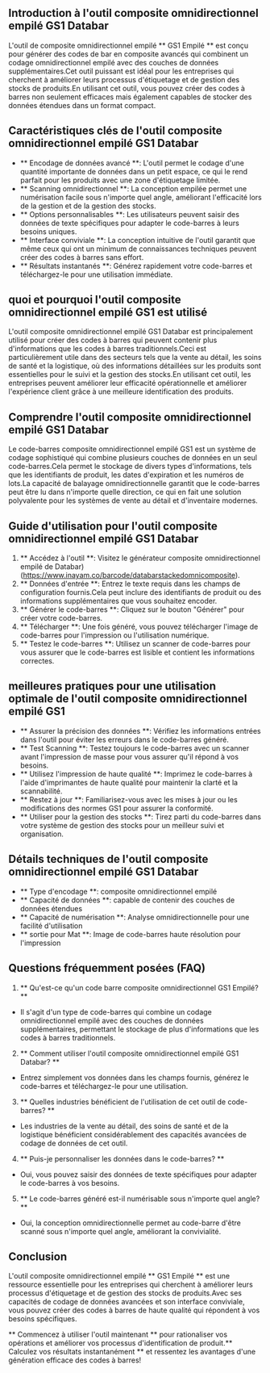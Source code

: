 ## Introduction à l'outil composite omnidirectionnel empilé GS1 Databar

L'outil de composite omnidirectionnel empilé ** GS1 Empilé ** est conçu pour générer des codes de bar en composite avancés qui combinent un codage omnidirectionnel empilé avec des couches de données supplémentaires.Cet outil puissant est idéal pour les entreprises qui cherchent à améliorer leurs processus d'étiquetage et de gestion des stocks de produits.En utilisant cet outil, vous pouvez créer des codes à barres non seulement efficaces mais également capables de stocker des données étendues dans un format compact.

## Caractéristiques clés de l'outil composite omnidirectionnel empilé GS1 Databar

- ** Encodage de données avancé **: L'outil permet le codage d'une quantité importante de données dans un petit espace, ce qui le rend parfait pour les produits avec une zone d'étiquetage limitée.
- ** Scanning omnidirectionnel **: La conception empilée permet une numérisation facile sous n'importe quel angle, améliorant l'efficacité lors de la gestion et de la gestion des stocks.
- ** Options personnalisables **: Les utilisateurs peuvent saisir des données de texte spécifiques pour adapter le code-barres à leurs besoins uniques.
- ** Interface conviviale **: La conception intuitive de l'outil garantit que même ceux qui ont un minimum de connaissances techniques peuvent créer des codes à barres sans effort.
- ** Résultats instantanés **: Générez rapidement votre code-barres et téléchargez-le pour une utilisation immédiate.

## quoi et pourquoi l'outil composite omnidirectionnel empilé GS1 est utilisé

L'outil composite omnidirectionnel empilé GS1 Databar est principalement utilisé pour créer des codes à barres qui peuvent contenir plus d'informations que les codes à barres traditionnels.Ceci est particulièrement utile dans des secteurs tels que la vente au détail, les soins de santé et la logistique, où des informations détaillées sur les produits sont essentielles pour le suivi et la gestion des stocks.En utilisant cet outil, les entreprises peuvent améliorer leur efficacité opérationnelle et améliorer l'expérience client grâce à une meilleure identification des produits.

## Comprendre l'outil composite omnidirectionnel empilé GS1 Databar

Le code-barres composite omnidirectionnel empilé GS1 est un système de codage sophistiqué qui combine plusieurs couches de données en un seul code-barres.Cela permet le stockage de divers types d'informations, tels que les identifiants de produit, les dates d'expiration et les numéros de lots.La capacité de balayage omnidirectionnelle garantit que le code-barres peut être lu dans n'importe quelle direction, ce qui en fait une solution polyvalente pour les systèmes de vente au détail et d'inventaire modernes.

## Guide d'utilisation pour l'outil composite omnidirectionnel empilé GS1 Databar

1. ** Accédez à l'outil **: Visitez le générateur composite omnidirectionnel empilé de Databar) (https://www.inayam.co/barcode/databarstackedomnicomposite).
2. ** Données d'entrée **: Entrez le texte requis dans les champs de configuration fournis.Cela peut inclure des identifiants de produit ou des informations supplémentaires que vous souhaitez encoder.
3. ** Générer le code-barres **: Cliquez sur le bouton "Générer" pour créer votre code-barres.
4. ** Télécharger **: Une fois généré, vous pouvez télécharger l'image de code-barres pour l'impression ou l'utilisation numérique.
5. ** Testez le code-barres **: Utilisez un scanner de code-barres pour vous assurer que le code-barres est lisible et contient les informations correctes.

## meilleures pratiques pour une utilisation optimale de l'outil composite omnidirectionnel empilé GS1

- ** Assurer la précision des données **: Vérifiez les informations entrées dans l'outil pour éviter les erreurs dans le code-barres généré.
- ** Test Scanning **: Testez toujours le code-barres avec un scanner avant l'impression de masse pour vous assurer qu'il répond à vos besoins.
- ** Utilisez l'impression de haute qualité **: Imprimez le code-barres à l'aide d'imprimantes de haute qualité pour maintenir la clarté et la scannabilité.
- ** Restez à jour **: Familiarisez-vous avec les mises à jour ou les modifications des normes GS1 pour assurer la conformité.
- ** Utiliser pour la gestion des stocks **: Tirez parti du code-barres dans votre système de gestion des stocks pour un meilleur suivi et organisation.

## Détails techniques de l'outil composite omnidirectionnel empilé GS1 Databar

- ** Type d'encodage **: composite omnidirectionnel empilé
- ** Capacité de données **: capable de contenir des couches de données étendues
- ** Capacité de numérisation **: Analyse omnidirectionnelle pour une facilité d'utilisation
- ** sortie pour Mat **: Image de code-barres haute résolution pour l'impression

## Questions fréquemment posées (FAQ)

1. ** Qu'est-ce qu'un code barre composite omnidirectionnel GS1 Empilé? **
- Il s'agit d'un type de code-barres qui combine un codage omnidirectionnel empilé avec des couches de données supplémentaires, permettant le stockage de plus d'informations que les codes à barres traditionnels.

2. ** Comment utiliser l'outil composite omnidirectionnel empilé GS1 Databar? **
- Entrez simplement vos données dans les champs fournis, générez le code-barres et téléchargez-le pour une utilisation.

3. ** Quelles industries bénéficient de l'utilisation de cet outil de code-barres? **
- Les industries de la vente au détail, des soins de santé et de la logistique bénéficient considérablement des capacités avancées de codage de données de cet outil.

4. ** Puis-je personnaliser les données dans le code-barres? **
- Oui, vous pouvez saisir des données de texte spécifiques pour adapter le code-barres à vos besoins.

5. ** Le code-barres généré est-il numérisable sous n'importe quel angle? **
- Oui, la conception omnidirectionnelle permet au code-barre d'être scanné sous n'importe quel angle, améliorant la convivialité.

## Conclusion

L'outil composite omnidirectionnel empilé ** GS1 Empilé ** est une ressource essentielle pour les entreprises qui cherchent à améliorer leurs processus d'étiquetage et de gestion des stocks de produits.Avec ses capacités de codage de données avancées et son interface conviviale, vous pouvez créer des codes à barres de haute qualité qui répondent à vos besoins spécifiques.

** Commencez à utiliser l'outil maintenant ** pour rationaliser vos opérations et améliorer vos processus d'identification de produit.** Calculez vos résultats instantanément ** et ressentez les avantages d'une génération efficace des codes à barres!